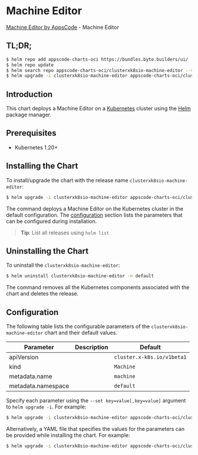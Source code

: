 # Machine Editor

[Machine Editor by AppsCode](https://byte.builders) - Machine Editor

## TL;DR;

```bash
$ helm repo add appscode-charts-oci https://bundles.byte.builders/ui/
$ helm repo update
$ helm search repo appscode-charts-oci/clusterxk8sio-machine-editor --version=v0.5.0
$ helm upgrade -i clusterxk8sio-machine-editor appscode-charts-oci/clusterxk8sio-machine-editor -n default --create-namespace --version=v0.5.0
```

## Introduction

This chart deploys a Machine Editor on a [Kubernetes](http://kubernetes.io) cluster using the [Helm](https://helm.sh) package manager.

## Prerequisites

- Kubernetes 1.20+

## Installing the Chart

To install/upgrade the chart with the release name `clusterxk8sio-machine-editor`:

```bash
$ helm upgrade -i clusterxk8sio-machine-editor appscode-charts-oci/clusterxk8sio-machine-editor -n default --create-namespace --version=v0.5.0
```

The command deploys a Machine Editor on the Kubernetes cluster in the default configuration. The [configuration](#configuration) section lists the parameters that can be configured during installation.

> **Tip**: List all releases using `helm list`

## Uninstalling the Chart

To uninstall the `clusterxk8sio-machine-editor`:

```bash
$ helm uninstall clusterxk8sio-machine-editor -n default
```

The command removes all the Kubernetes components associated with the chart and deletes the release.

## Configuration

The following table lists the configurable parameters of the `clusterxk8sio-machine-editor` chart and their default values.

|     Parameter      | Description |                Default                |
|--------------------|-------------|---------------------------------------|
| apiVersion         |             | <code>cluster.x-k8s.io/v1beta1</code> |
| kind               |             | <code>Machine</code>                  |
| metadata.name      |             | <code>machine</code>                  |
| metadata.namespace |             | <code>default</code>                  |


Specify each parameter using the `--set key=value[,key=value]` argument to `helm upgrade -i`. For example:

```bash
$ helm upgrade -i clusterxk8sio-machine-editor appscode-charts-oci/clusterxk8sio-machine-editor -n default --create-namespace --version=v0.5.0 --set apiVersion=cluster.x-k8s.io/v1beta1
```

Alternatively, a YAML file that specifies the values for the parameters can be provided while
installing the chart. For example:

```bash
$ helm upgrade -i clusterxk8sio-machine-editor appscode-charts-oci/clusterxk8sio-machine-editor -n default --create-namespace --version=v0.5.0 --values values.yaml
```
